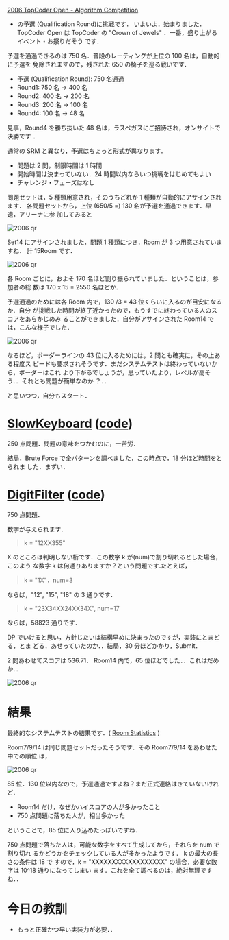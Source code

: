 <!--
title: 2006 TopCoder Open Qualification Round
date: 2006-03-02
-->

[2006 TopCoder Open - Algorithm Competition](http://www.topcoder.com/tc?module=Static&d1=tournaments&d2=tco06&d3=alg_description)

- の予選 (Qualification Round)に挑戦です． いよいよ，始まりました． TopCoder
  Open は TopCoder の "Crown of Jewels" ．一番，盛り上がるイベント・お祭りだそう
  です．

予選を通過できるのは 750 名．普段のレーティングが上位の 100 名は，自動的に予選を
免除されますので，残された 650 の椅子を巡る戦いです．

- 予選 (Qualification Round): 750 名通過
- Round1: 750 名 -&gt; 400 名
- Round2: 400 名 -&gt; 200 名
- Round3: 200 名 -&gt; 100 名
- Round4: 100 名 -&gt; 48 名

見事，Round4 を勝ち抜いた 48 名は，ラスベガスにご招待され，オンサイトで決勝です
．

通常の SRM と異なり，予選はちょっと形式が異なります．

- 問題は 2 問，制限時間は 1 時間
- 開始時間は決まっていない．24 時間以内ならいつ挑戦をはじめてもよい
- チャレンジ・フェーズはなし

問題セットは，5 種類用意され，そのうちどれか 1 種類が自動的にアサインされます．
各問題セットから，上位 (650/5 =) 130 名が予選を通過できます．早速，アリーナに参
加してみると

![2006 qr](http://static.flickr.com/44/107444859_1a8ad71a24_o.png)

Set14 にアサインされました．問題 1 種類につき，Room が 3 つ用意されていますね．
計 15Room です．

![2006 qr](http://static.flickr.com/43/107444871_c1ceae571b_o.png)

各 Room ごとに，およそ 170 名ほど割り振られていました．ということは，参加者の総
数は 170 x 15 = 2550 名ほどか．

予選通過のためには各 Room 内で，130 /3 = 43 位くらいに入るのが目安になるか．自分
が挑戦した時間が終了近かったので，もうすでに終わっている人のスコアをあらかじめみ
ることができました．自分がアサインされた Room14 では，こんな様子でした．

![2006 qr](http://static.flickr.com/44/107444874_3d04bb2d57_o.png)

なるほど，ボーダーラインの 43 位に入るためには，2 問とも確実に，その上ある程度ス
ピードも要求されそうです．まだシステムテストは終わっていないから，ボーダーはこれ
より下がるでしょうが，思っていたより，レベルが高そう．．それとも問題が簡単なのか
？．．

と思いつつ，自分もスタート．

# [SlowKeyboard](http://www.topcoder.com/stat?c=problem_statement&pm=6105&rd=9903) ([code](http://www.topcoder.com/stat?c=problem_solution&rm=247765&rd=9903&pm=6105&cr=15632820))

250 点問題．問題の意味をつかむのに，一苦労．

結局，Brute Force で全パターンを調べました．この時点で，18 分ほど時間をとられま
した．まずい．

# [DigitFilter](http://www.topcoder.com/stat?c=problem_statement&pm=4662&rd=9903) ([code](http://www.topcoder.com/stat?c=problem_solution&rm=247765&rd=9903&pm=4662&cr=15632820))

750 点問題．

数字が与えられます．

> k = "12XX355"

X のところは判明しない桁です．この数字 k が(num)で割り切れるとした場合，このよう
な数字 k は何通りありますか？という問題です.たとえば，

> k = "1X"，num=3

ならば，"12", "15", "18" の 3 通りです．

> k = "23X34XX24XX34X", num=17

ならば，58823 通りです．

DP でいけると思い，方針じたいは結構早めに決まったのですが，実装にとまどる，とま
どる．あせっていたのか．．結局，30 分ほどかかり，Submit．

2 問あわせてスコアは 536.71． Room14 内で，65 位ほどでした．．これはだめか．．

![2006 qr](http://static.flickr.com/38/107444883_c25d968b87_o.png)

# 結果

最終的なシステムテストの結果です．(
[Room Statistics](http://www.topcoder.com/stat?c=coder_room_stats&cr=15632820&rd=9903&rm=247765)
)

Room7/9/14 は同じ問題セットだったそうです．その Room7/9/14 をあわせた中での順位
は，

![2006 qr](http://static.flickr.com/52/107444885_2ff125b400_o.png)

85 位．130 位以内なので，予選通過ですよね？まだ正式連絡はきていないけれど．

- Room14 だけ，なぜかハイスコアの人が多かったこと
- 750 点問題に落ちた人が，相当多かった

ということで，85 位に入り込めたっぽいですね．

750 点問題で落ちた人は，可能な数字をすべて生成してから，それらを num で割り切れ
るかどうかをチェックしている人が多かったようです． k の最大の長さの条件は 18 で
すので，k = "XXXXXXXXXXXXXXXXXX" の場合，必要な数字は 10\^18 通りになってしまい
ます．これを全て調べるのは，絶対無理ですね．．

# 今日の教訓

- もっと正確かつ早い実装力が必要．．
